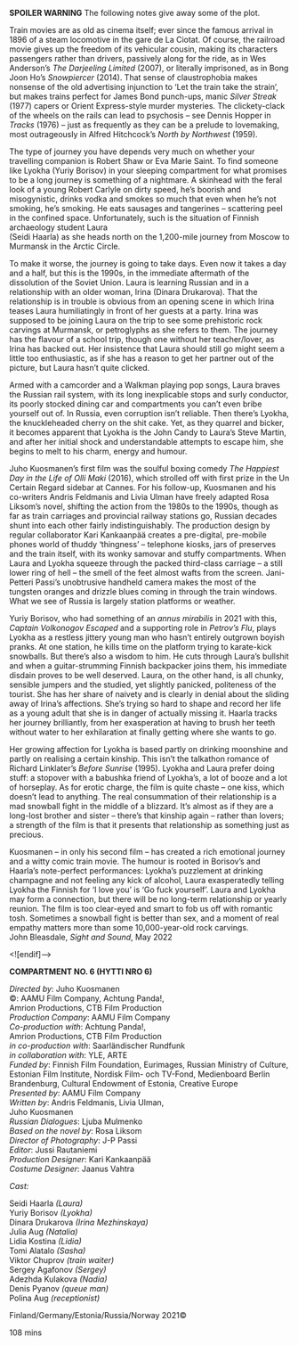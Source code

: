 

**SPOILER WARNING** The following notes give away some of the plot.

Train movies are as old as cinema itself; ever since the famous arrival in 1896 of a steam locomotive in the gare de La Ciotat. Of course, the railroad movie gives up the freedom of its vehicular cousin, making its characters passengers rather than drivers, passively along for the ride, as in Wes Anderson’s  _The Darjeeling Limited_ (2007), or literally imprisoned, as in Bong Joon Ho’s _Snowpiercer_ (2014). That sense of claustrophobia makes nonsense of the old advertising injunction to ‘Let the train take the strain’, but makes trains perfect for James Bond punch-ups, manic _Silver Streak_ (1977) capers or Orient Express-style murder mysteries. The clickety-clack of the wheels on the rails can lead to psychosis – see Dennis Hopper in _Tracks_ (1976) – just as frequently as they can be a prelude to lovemaking, most outrageously in  Alfred Hitchcock’s _North by Northwest_ (1959).

The type of journey you have depends very much on whether your travelling companion is Robert Shaw or Eva Marie Saint. To find someone like Lyokha (Yuriy Borisov) in your sleeping compartment for what promises to be a long journey is something of a nightmare. A skinhead with the feral look of a young Robert Carlyle on dirty speed, he’s boorish and misogynistic, drinks vodka and smokes so much that even when he’s not smoking, he’s smoking. He eats sausages and tangerines – scattering peel in the confined space. Unfortunately, such is the situation of Finnish archaeology student Laura  
(Seidi Haarla) as she heads north on the 1,200-mile journey from Moscow to Murmansk in the Arctic Circle.

To make it worse, the journey is going to take days. Even now it takes a day and a half, but this is the 1990s, in the immediate aftermath of the dissolution of the Soviet Union. Laura is learning Russian and in a relationship with an older woman, Irina (Dinara Drukarova). That the relationship is in trouble is obvious from an opening scene in which Irina teases Laura humiliatingly in front of her guests at a party. Irina was supposed to be joining Laura on the trip to see some prehistoric rock carvings at Murmansk, or petroglyphs as she refers to them. The journey has the flavour of a school trip, though one without her teacher/lover, as Irina has backed out. Her insistence that Laura should still go might seem a little too enthusiastic, as if she has a reason to get her partner out of the picture, but Laura hasn’t quite clicked.

Armed with a camcorder and a Walkman playing pop songs, Laura braves the Russian rail system, with its long inexplicable stops and surly conductor, its poorly stocked dining car and compartments you can’t even bribe yourself out of. In Russia, even corruption isn’t reliable. Then there’s Lyokha, the knuckleheaded cherry on the shit cake. Yet, as they quarrel and bicker, it becomes apparent that Lyokha is the John Candy to Laura’s Steve Martin, and after her initial shock and understandable attempts to escape him, she begins to melt to his charm, energy and humour.

Juho Kuosmanen’s first film was the soulful boxing comedy _The Happiest Day in the Life of Olli Maki_ (2016), which strolled off with first prize in the Un Certain Regard sidebar at Cannes. For his follow-up, Kuosmanen and his co-writers Andris Feldmanis and Livia Ulman have freely adapted Rosa Liksom’s novel, shifting the action from the 1980s to the 1990s, though as far as train carriages and provincial railway stations go, Russian decades shunt into each other fairly indistinguishably. The production design by regular collaborator Kari Kankaanpää creates a pre-digital, pre-mobile phones world of thuddy ‘thingness’ – telephone kiosks, jars of preserves and the train itself, with its wonky samovar and stuffy compartments. When Laura and Lyokha squeeze through the packed third-class carriage – a still lower ring of hell – the smell of the feet almost wafts from the screen. Jani-Petteri Passi’s unobtrusive handheld camera makes the most of the tungsten oranges and drizzle blues coming in through the train windows. What we see of Russia is largely station platforms or weather.

Yuriy Borisov, who had something of an _annus mirabilis_ in 2021 with this, _Captain Volkonogov Escaped_ and a supporting role in _Petrov’s Flu_, plays Lyokha as a restless jittery young man who hasn’t entirely outgrown boyish pranks. At one station, he kills time on the platform trying to karate-kick snowballs. But there’s also a wisdom to him. He cuts through Laura’s bullshit and when a guitar-strumming Finnish backpacker joins them, his immediate disdain proves to be well deserved. Laura, on the other hand, is all chunky, sensible jumpers and the studied, yet slightly panicked, politeness of the tourist. She has her share of naivety and is clearly in denial about the sliding away of Irina’s affections. She’s trying so hard to shape and record her life as a young adult that she is in danger of actually missing it. Haarla tracks her journey brilliantly, from her exasperation at having to brush her teeth without water to her exhilaration at finally getting where she wants to go.

Her growing affection for Lyokha is based partly on drinking moonshine and partly on realising a certain kinship. This isn’t the talkathon romance of  
Richard Linklater’s _Before Sunrise_ (1995). Lyokha and Laura prefer doing stuff: a stopover with a babushka friend of Lyokha’s, a lot of booze and a lot of horseplay. As for erotic charge, the film is quite chaste – one kiss, which doesn’t lead to anything. The real consummation of their relationship is a mad snowball fight in the middle of a blizzard. It’s almost as if they are a long-lost brother and sister – there’s that kinship again – rather than lovers; a strength of the film is that it presents that relationship as something just as precious.

Kuosmanen – in only his second film – has created a rich emotional journey and a witty comic train movie. The humour is rooted in Borisov’s and Haarla’s note-perfect performances: Lyokha’s puzzlement at drinking champagne and not feeling any kick of alcohol, Laura exasperatedly telling Lyokha the Finnish for ‘I love you’ is ‘Go fuck yourself’. Laura and Lyokha may form a connection, but there will be no long-term relationship or yearly reunion. The film is too clear-eyed and smart to fob us off with romantic tosh. Sometimes a snowball fight is better than sex, and a moment of real empathy matters more than some 10,000-year-old rock carvings.  
John Bleasdale, _Sight and Sound_, May 2022

<![endif]-->

**COMPARTMENT NO. 6 (HYTTI NRO 6)**

_Directed by_: Juho Kuosmanen  
©: AAMU Film Company, Achtung Panda!,  
Amrion Productions, CTB Film Production  
_Production Company_: AAMU Film Company  
_Co-production with_: Achtung Panda!,  
Amrion Productions, CTB Film Production  
_in co-production with_: Saarländischer Rundfunk  
_in collaboration with_: YLE, ARTE  
_Funded by_: Finnish Film Foundation, Eurimages, Russian Ministry of Culture, Estonian Film Institute, Nordisk Film- och TV-Fond, Medienboard Berlin Brandenburg, Cultural Endowment of Estonia, Creative Europe  
_Presented by_: AAMU Film Company  
_Written by_: Andris Feldmanis, Livia Ulman,  
Juho Kuosmanen  
_Russian Dialogues_: Ljuba Mulmenko  
_Based on the novel by_: Rosa Liksom  
_Director of Photography_: J-P Passi  
_Editor_: Jussi Rautaniemi  
_Production Designer_: Kari Kankaanpää  
_Costume Designer_: Jaanus Vahtra

_Cast:_

Seidi Haarla _(Laura)_  
Yuriy Borisov _(Lyokha)_  
Dinara Drukarova _(Irina Mezhinskaya)_  
Julia Aug _(Natalia)_  
Lidia Kostina _(Lidia)_  
Tomi Alatalo _(Sasha)_  
Viktor Chuprov _(train waiter)_  
Sergey Agafonov _(Sergey)_  
Adezhda Kulakova _(Nadia)_  
Denis Pyanov _(queue man)_  
Polina Aug _(receptionist)_

Finland/Germany/Estonia/Russia/Norway 2021©

108 mins


<!--stackedit_data:
eyJoaXN0b3J5IjpbLTEyNjI0MTY2ODNdfQ==
-->